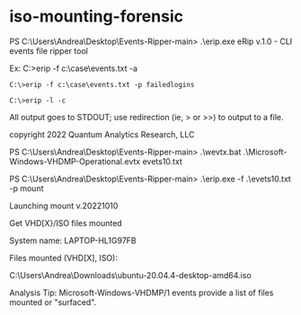 # iso-mounting-forensic

PS C:\Users\Andrea\Desktop\Events-Ripper-main> .\erip.exe
eRip v.1.0 - CLI events file ripper tool


Ex: C:\>erip -f c:\case\events.txt -a

    C:\>erip -f c:\case\events.txt -p failedlogins
    
    C:\>erip -l -c

All output goes to STDOUT; use redirection (ie, > or >>) to output to a file.

copyright 2022 Quantum Analytics Research, LLC

PS C:\Users\Andrea\Desktop\Events-Ripper-main> .\wevtx.bat .\Microsoft-Windows-VHDMP-Operational.evtx evets10.txt

PS C:\Users\Andrea\Desktop\Events-Ripper-main> .\erip.exe -f .\evets10.txt -p mount

Launching mount v.20221010

Get VHD[X}/ISO files mounted


System name: LAPTOP-HL1G97FB

Files mounted (VHD[X], ISO):

C:\Users\Andrea\Downloads\ubuntu-20.04.4-desktop-amd64.iso

Analysis Tip: Microsoft-Windows-VHDMP/1 events provide a list of files mounted or "surfaced".
